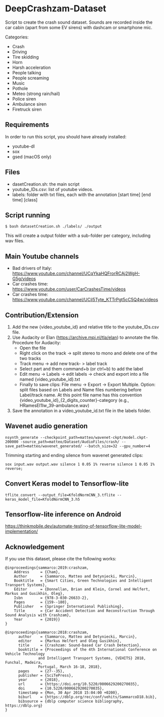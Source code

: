 # DeepCrashzam-Dataset
Script to create the crash sound dataset. Sounds are recorded inside the car cabin (apart from some EV sirens) with dashcam or smartphone mic.

Categories:
- Crash
- Driving
- Tire skidding
- Horn
- Harsh acceleration
- People talking
- People screaming
- Music
- Pothole
- Meteo (strong rain/hail)
- Police siren
- Ambulance siren
- Firetruck siren

## Requirements
In order to run this script, you should have already installed:
- youtube-dl
- sox
- gsed (macOS only)

## Files
- dasetCreation.sh: the main script
- youtube_IDs.csv: list of youtube videos.
- labels: folder with txt files, each with the annotation [start time] [end time] [class] 

## Script running
```
$ bash datasetCreation.sh ./labels/ ./output
```
This will create a output folder with a sub-folder per category, including wav files.

## Main Youtube channels
- Bad drivers of Italy: https://www.youtube.com/channel/UCqYkaHQFrorRCAj2WgH-G5g/videos
- Car crashes time: https://www.youtube.com/user/CarCrashesTime/videos
- Car crashes time: https://www.youtube.com/channel/UCil5Tyte_KTTrPgt5cC5Q4w/videos

## Contribution/Extension

1. Add the new {video_youtube_id} and relative title to the youtube_IDs.csv file.
2. Use Audacity or Elan (https://archive.mpi.nl/tla/elan) to annotate the file. 
	Procedure for Audacity:
      - Open the file
      - Right click on the track -> split stereo to mono and delete one of the two tracks
      - Track menu -> add new track- > label track
      - Select part and them command+b (or ctrl+b) to add the label
      - Edit menu -> Labels -> edit labels -> check and export into a file named {video_youtube_id}.txt
      - Finally to save clips: File menu -> Export -> Export Multiple. Option: split files based on Labels and Name files numbering before Label/track name. At this point file name has this convention {video_youtube_id}_{2_digits_counter}-category (e.g., HRamesEI1Iw_39-ambulance.wav) 
3. Save the annotation in a video_youtube_id.txt file in the labels folder.


## Wavenet audio generation

```
nsynth_generate --checkpoint_path=matteo/wavenet-ckpt/model.ckpt-200000 -source_path=matteo/Dataset/AudioFiles/crash/ --save_path=matteo/wavenet_generated/ --batch_size=32 --gpu_number=4
```

Trimming starting and ending silence from wavenet generated clips:

```
sox input.wav output.wav silence 1 0.05 1% reverse silence 1 0.05 1% reverse;
```

## Convert Keras model to Tensorflow-lite
```
tflite_convert --output_file=KfoldNormCNN_3.tflite --keras_model_file=KfoldNormCNN_3.h5
```

## Tensorflow-lite inference on Android
https://thinkmobile.dev/automate-testing-of-tensorflow-lite-model-implementation/


## Acknowledgement

If you use this dataset, please cite the following works:

```
@inproceedings{sammarco:2019:crashzam,
	Address     = {Cham},
	Author      = {Sammarco, Matteo and Detyniecki, Marcin},
	Booktitle   = {Smart Cities, Green Technologies and Intelligent Transport Systems},
	Editor      = {Donnellan, Brian and Klein, Cornel and Helfert, Markus and Gusikhin, Oleg},
	Isbn        = {978-3-030-26633-2},
	Pages       = {159--180},
	Publisher   = {Springer International Publishing},
	Title       = {Car Accident Detection and Reconstruction Through Sound Analysis with Crashzam},
	Year        = {2019}}
}
```

```
@inproceedings{sammarco:2018:crashzam,
      author    = {Sammarco, Matteo and Detyniecki, Marcin},
      editor    = {Markus Helfert and Oleg Gusikhin},
      title     = {Crashzam: Sound-based Car Crash Detection},
      booktitle = {Proceedings of the 4th International Conference on Vehicle Technology
               and Intelligent Transport Systems, {VEHITS} 2018, Funchal, Madeira,
               Portugal, March 16-18, 2018},
      pages     = {27--35},
      publisher = {SciTePress},
      year      = {2018},
      url       = {https://doi.org/10.5220/0006629200270035},
      doi       = {10.5220/0006629200270035},
      timestamp = {Mon, 30 Apr 2018 15:04:00 +0200},
      biburl    = {https://dblp.org/rec/conf/vehits/SammarcoD18.bib},
      bibsource = {dblp computer science bibliography, https://dblp.org}
}
```

